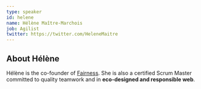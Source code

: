 ```yaml
---
type: speaker
id: helene
name: Hélène Maître-Marchois
job: Agilist
twitter: https://twitter.com/HeleneMaitre
---
```


## About Hélène

Hélène is the co-founder of [Fairness](https://fairness.coop/). She is also a certified Scrum Master committed to quality teamwork and in **eco-designed and responsible web**.


